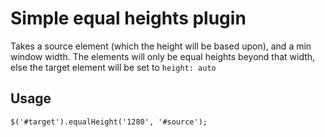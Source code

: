 # Simple equal heights plugin

Takes a source element (which the height will be based upon), and a min window width. The elements will only be equal heights beyond that width, else the target element will be set to `height: auto`

## Usage

```
$('#target').equalHeight('1280', '#source');
```
